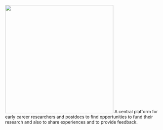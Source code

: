 <img src="http://ecrcentral.org/img/logo.png" width="350px">
A central platform for early career researchers and postdocs to find opportunities to fund their research and also to share experiences and to provide feedback.
